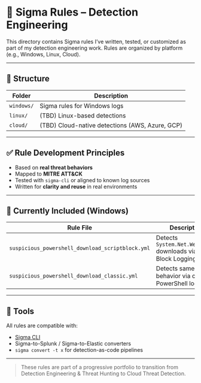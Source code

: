 # 🧠 Sigma Rules – Detection Engineering

This directory contains Sigma rules I’ve written, tested, or customized as part of my detection engineering work. Rules are organized by platform (e.g., Windows, Linux, Cloud).

---

## 📁 Structure

| Folder     | Description                         |
|------------|-------------------------------------|
| `windows/` | Sigma rules for Windows logs        |
| `linux/`   | (TBD) Linux-based detections        |
| `cloud/`   | (TBD) Cloud-native detections (AWS, Azure, GCP) |

---

## ✅ Rule Development Principles

- Based on **real threat behaviors**
- Mapped to **MITRE ATT&CK**
- Tested with `sigma-cli` or aligned to known log sources
- Written for **clarity and reuse** in real environments

---

## 🧪 Currently Included (Windows)

| Rule File | Description | MITRE | Logsource |
|-----------|-------------|--------|------------|
| `suspicious_powershell_download_scriptblock.yml` | Detects `System.Net.WebClient` downloads via Script Block Logging | `T1059.001` | `windows/ps_script` |
| `suspicious_powershell_download_classic.yml` | Detects same behavior via classic PowerShell logs | `T1059.001` | `windows/ps_classic_start` |

---

## 🧰 Tools

All rules are compatible with:

- [Sigma CLI](https://github.com/SigmaHQ/sigma-cli)
- Sigma-to-Splunk / Sigma-to-Elastic converters
- `sigma convert -t x` for detection-as-code pipelines

---

> These rules are part of a progressive portfolio to transition from Detection Engineering & Threat Hunting to Cloud Threat Detection.
